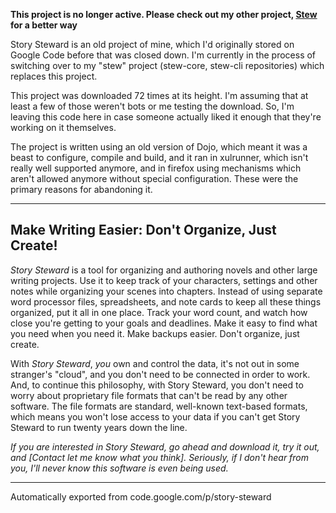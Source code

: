 **This project is no longer active. Please check out my other project, [Stew](https://github.com/user4815162342/stew-gui) for a better way**

Story Steward is an old project of mine, which I'd originally stored on Google Code before that was closed down. I'm currently in the process of switching over to my "stew" project (stew-core, stew-cli repositories) which replaces this project.

This project was downloaded 72 times at its height. I'm assuming that at least a few of those weren't bots or me 
testing the download. So, I'm leaving this code here in case someone actually liked it enough that they're working 
on it themselves.

The project is written using an old version of Dojo, which meant it was a beast to configure, compile and build, 
and it ran in xulrunner, which isn't really well supported anymore, and in firefox using mechanisms which aren't 
allowed anymore without special configuration. These were the primary reasons for abandoning it.

----

## Make Writing Easier: Don't Organize, Just Create! ##

_Story Steward_ is a tool for organizing and authoring novels and other large writing projects. Use it to keep track of your characters, settings and other notes while organizing your scenes into chapters. Instead of using separate word processor files, spreadsheets, and note cards to keep all these things organized, put it all in one place. Track your word count, and watch how close you're getting to your goals and deadlines. Make it easy to find what you need when you need it. Make backups easier. Don't organize, just create.

With _Story Steward_, *you* own and control the data, it's not out in some stranger's "cloud", and you don't need to be connected in order to work. And, to continue this philosophy, with Story Steward, you don't need to worry about proprietary file formats that can't be read by any other software. The file formats are standard, well-known text-based formats, which means you won't lose access to your data if you can't get Story Steward to run twenty years down the line.

_If you are interested in Story Steward, go ahead and download it, try it out, and [Contact let me know what you think]. Seriously, if I don't hear from you, I'll never know this software is even being used._

----

Automatically exported from code.google.com/p/story-steward
